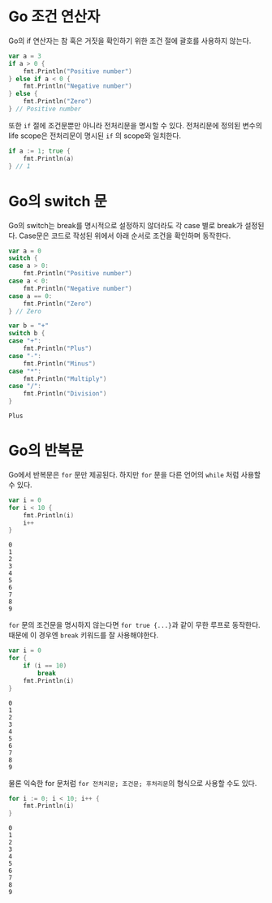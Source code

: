 # Go 조건 연산자

Go의 if 연산자는 참 혹은 거짓을 확인하기 위한 조건 절에 괄호를 사용하지 않는다.

```go
var a = 3
if a > 0 {
    fmt.Println("Positive number")
} else if a < 0 {
    fmt.Println("Negative number")
} else {
    fmt.Println("Zero")
} // Positive number
```

또한 `if` 절에 조건문뿐만 아니라 전처리문을 명시할 수 있다. 전처리문에 정의된 변수의 life scope은 전처리문이 명시된 `if` 의 scope와 일치한다.

```go
if a := 1; true {
	fmt.Println(a)
} // 1
```

# Go의 switch 문

Go의 switch는 break를 명시적으로 설정하지 않더라도 각 case 별로 break가 설정된다. Case문은 코드로 작성된 위에서 아래 순서로 조건을 확인하며 동작한다.

```go
var a = 0
switch {
case a > 0:
    fmt.Println("Positive number")
case a < 0:
    fmt.Println("Negative number")
case a == 0:
    fmt.Println("Zero")
} // Zero

var b = "+"
switch b {
case "+":
    fmt.Println("Plus")
case "-":
    fmt.Println("Minus")
case "*":
    fmt.Println("Multiply")
case "/":
    fmt.Println("Division")
}
```
```terminal
Plus
```

# Go의 반복문

Go에서 반복문은 `for` 문만 제공된다. 하지만 `for` 문을 다른 언어의 `while` 처럼 사용할 수 있다.

```go
var i = 0
for i < 10 {
    fmt.Println(i)
    i++
}
```
```terminal
0
1
2
3
4
5
6
7
8
9
```

`for` 문의 조건문을 명시하지 않는다면 `for true {...}`과 같이 무한 루프로 동작한다. 때문에 이 경우엔 `break` 키워드를 잘 사용해야한다.

```go
var i = 0
for {
    if (i == 10)
        break
    fmt.Println(i)
}
```
```terminal
0
1
2
3
4
5
6
7
8
9
```

물론 익숙한 for 문처럼 `for 전처리문; 조건문; 후처리문`의 형식으로 사용할 수도 있다.

```go
for i := 0; i < 10; i++ {
    fmt.Println(i)
}
```
```terminal
0
1
2
3
4
5
6
7
8
9
```